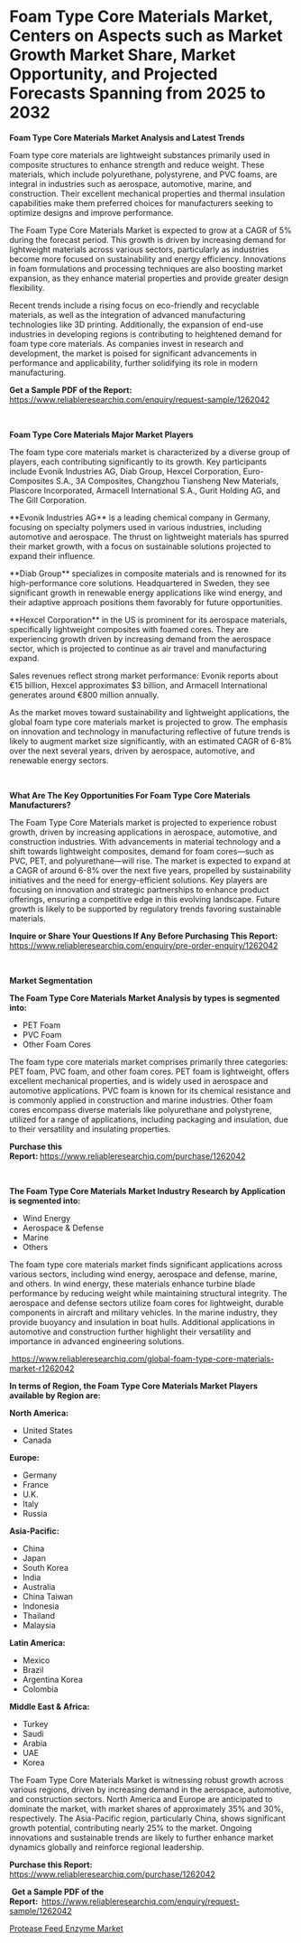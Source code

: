 <p><h1>Foam Type Core Materials Market, Centers on Aspects such as Market Growth Market Share, Market Opportunity, and Projected Forecasts Spanning from 2025 to 2032</h1></p><p><strong>Foam Type Core Materials Market Analysis and Latest Trends</strong></p>
<p><p>Foam type core materials are lightweight substances primarily used in composite structures to enhance strength and reduce weight. These materials, which include polyurethane, polystyrene, and PVC foams, are integral in industries such as aerospace, automotive, marine, and construction. Their excellent mechanical properties and thermal insulation capabilities make them preferred choices for manufacturers seeking to optimize designs and improve performance.</p><p>The Foam Type Core Materials Market is expected to grow at a CAGR of 5% during the forecast period. This growth is driven by increasing demand for lightweight materials across various sectors, particularly as industries become more focused on sustainability and energy efficiency. Innovations in foam formulations and processing techniques are also boosting market expansion, as they enhance material properties and provide greater design flexibility.</p><p>Recent trends include a rising focus on eco-friendly and recyclable materials, as well as the integration of advanced manufacturing technologies like 3D printing. Additionally, the expansion of end-use industries in developing regions is contributing to heightened demand for foam type core materials. As companies invest in research and development, the market is poised for significant advancements in performance and applicability, further solidifying its role in modern manufacturing.</p></p>
<p><strong>Get a Sample PDF of the Report:&nbsp;</strong> <a href="https://www.reliableresearchiq.com/enquiry/request-sample/1262042?utm_campaign=1087&utm_medium=2&utm_source=Github&utm_content=ia&utm_term=02022025&utm_id=foam-type-core-materials">https://www.reliableresearchiq.com/enquiry/request-sample/1262042</a></p>
<p>&nbsp;</p>
<p><strong>Foam Type Core Materials Major Market Players</strong></p>
<p><p>The foam type core materials market is characterized by a diverse group of players, each contributing significantly to its growth. Key participants include Evonik Industries AG, Diab Group, Hexcel Corporation, Euro-Composites S.A., 3A Composites, Changzhou Tiansheng New Materials, Plascore Incorporated, Armacell International S.A., Gurit Holding AG, and The Gill Corporation.</p><p>**Evonik Industries AG** is a leading chemical company in Germany, focusing on specialty polymers used in various industries, including automotive and aerospace. The thrust on lightweight materials has spurred their market growth, with a focus on sustainable solutions projected to expand their influence.</p><p>**Diab Group** specializes in composite materials and is renowned for its high-performance core solutions. Headquartered in Sweden, they see significant growth in renewable energy applications like wind energy, and their adaptive approach positions them favorably for future opportunities.</p><p>**Hexcel Corporation** in the US is prominent for its aerospace materials, specifically lightweight composites with foamed cores. They are experiencing growth driven by increasing demand from the aerospace sector, which is projected to continue as air travel and manufacturing expand.</p><p>Sales revenues reflect strong market performance: Evonik reports about €15 billion, Hexcel approximates $3 billion, and Armacell International generates around €800 million annually. </p><p>As the market moves toward sustainability and lightweight applications, the global foam type core materials market is projected to grow. The emphasis on innovation and technology in manufacturing reflective of future trends is likely to augment market size significantly, with an estimated CAGR of 6-8% over the next several years, driven by aerospace, automotive, and renewable energy sectors.</p></p>
<p>&nbsp;</p>
<p><strong>What Are The Key Opportunities For Foam Type Core Materials Manufacturers?</strong></p>
<p><p>The Foam Type Core Materials market is projected to experience robust growth, driven by increasing applications in aerospace, automotive, and construction industries. With advancements in material technology and a shift towards lightweight composites, demand for foam cores—such as PVC, PET, and polyurethane—will rise. The market is expected to expand at a CAGR of around 6-8% over the next five years, propelled by sustainability initiatives and the need for energy-efficient solutions. Key players are focusing on innovation and strategic partnerships to enhance product offerings, ensuring a competitive edge in this evolving landscape. Future growth is likely to be supported by regulatory trends favoring sustainable materials.</p></p>
<p><strong>Inquire or Share Your Questions If Any Before Purchasing This Report:</strong> <a href="https://www.reliableresearchiq.com/enquiry/pre-order-enquiry/1262042?utm_campaign=1087&utm_medium=2&utm_source=Github&utm_content=ia&utm_term=02022025&utm_id=foam-type-core-materials">https://www.reliableresearchiq.com/enquiry/pre-order-enquiry/1262042</a></p>
<p>&nbsp;</p>
<p><strong>Market Segmentation</strong></p>
<p><strong>The Foam Type Core Materials Market Analysis by types is segmented into:</strong></p>
<p><ul><li>PET Foam</li><li>PVC Foam</li><li>Other Foam Cores</li></ul></p>
<p><p>The foam type core materials market comprises primarily three categories: PET foam, PVC foam, and other foam cores. PET foam is lightweight, offers excellent mechanical properties, and is widely used in aerospace and automotive applications. PVC foam is known for its chemical resistance and is commonly applied in construction and marine industries. Other foam cores encompass diverse materials like polyurethane and polystyrene, utilized for a range of applications, including packaging and insulation, due to their versatility and insulating properties.</p></p>
<p><strong>Purchase this Report:&nbsp;</strong><a href="https://www.reliableresearchiq.com/purchase/1262042?utm_campaign=1087&utm_medium=2&utm_source=Github&utm_content=ia&utm_term=02022025&utm_id=foam-type-core-materials">https://www.reliableresearchiq.com/purchase/1262042</a></p>
<p>&nbsp;</p>
<p><strong>The Foam Type Core Materials Market Industry Research by Application is segmented into:</strong></p>
<p><ul><li>Wind Energy</li><li>Aerospace & Defense</li><li>Marine</li><li>Others</li></ul></p>
<p><p>The foam type core materials market finds significant applications across various sectors, including wind energy, aerospace and defense, marine, and others. In wind energy, these materials enhance turbine blade performance by reducing weight while maintaining structural integrity. The aerospace and defense sectors utilize foam cores for lightweight, durable components in aircraft and military vehicles. In the marine industry, they provide buoyancy and insulation in boat hulls. Additional applications in automotive and construction further highlight their versatility and importance in advanced engineering solutions.</p></p>
<p><a href="https://www.reliableresearchiq.com/global-foam-type-core-materials-market-r1262042?utm_campaign=1087&utm_medium=2&utm_source=Github&utm_content=ia&utm_term=02022025&utm_id=foam-type-core-materials">&nbsp;https://www.reliableresearchiq.com/global-foam-type-core-materials-market-r1262042</a></p>
<p><strong>In terms of Region, the Foam Type Core Materials Market Players available by Region are:</strong></p>
<p>
    <p> <strong> North America: </strong>
        <ul>
            <li>United States</li>
            <li>Canada</li>
        </ul>
        </p> 
    <p> <strong> Europe: </strong>
        <ul>
            <li>Germany</li>
            <li>France</li>
            <li>U.K.</li>
            <li>Italy</li>
            <li>Russia</li>
        </ul>
        </p> 
    <p> <strong> Asia-Pacific: </strong>
        <ul>
            <li>China</li>
            <li>Japan</li>
            <li>South Korea</li>
            <li>India</li>
            <li>Australia</li>
            <li>China Taiwan</li>
            <li>Indonesia</li>
            <li>Thailand</li>
            <li>Malaysia</li>
        </ul>
        </p> 
    <p> <strong> Latin America: </strong>
        <ul>
            <li>Mexico</li>
            <li>Brazil</li>
            <li>Argentina Korea</li>
            <li>Colombia</li>
        </ul>
        </p> 
    <p> <strong> Middle East & Africa: </strong>
        <ul>
            <li>Turkey</li>
            <li>Saudi</li>
            <li>Arabia</li>
            <li>UAE</li>
            <li>Korea</li>
        </ul>
    </p>
    </p>
<p><p>The Foam Type Core Materials Market is witnessing robust growth across various regions, driven by increasing demand in the aerospace, automotive, and construction sectors. North America and Europe are anticipated to dominate the market, with market shares of approximately 35% and 30%, respectively. The Asia-Pacific region, particularly China, shows significant growth potential, contributing nearly 25% to the market. Ongoing innovations and sustainable trends are likely to further enhance market dynamics globally and reinforce regional leadership.</p></p>
<p><strong>Purchase this Report: </strong><a href="https://www.reliableresearchiq.com/purchase/1262042?utm_campaign=1087&utm_medium=2&utm_source=Github&utm_content=ia&utm_term=02022025&utm_id=foam-type-core-materials">https://www.reliableresearchiq.com/purchase/1262042</a></p>
<p>&nbsp;<strong>Get a Sample PDF of the Report:&nbsp;&nbsp;</strong><a href="https://www.reliableresearchiq.com/enquiry/request-sample/1262042?utm_campaign=1087&utm_medium=2&utm_source=Github&utm_content=ia&utm_term=02022025&utm_id=foam-type-core-materials">https://www.reliableresearchiq.com/enquiry/request-sample/1262042</a></p>
<p><strong></strong></p>
<p><p><a href="https://github.com/rrapajecundi/Market-Research-Report-List-1/blob/main/protease-feed-enzyme-market.md?utm_campaign=1087&utm_medium=2&utm_source=Github&utm_content=ia&utm_term=02022025&utm_id=foam-type-core-materials">Protease Feed Enzyme Market</a></p></p>